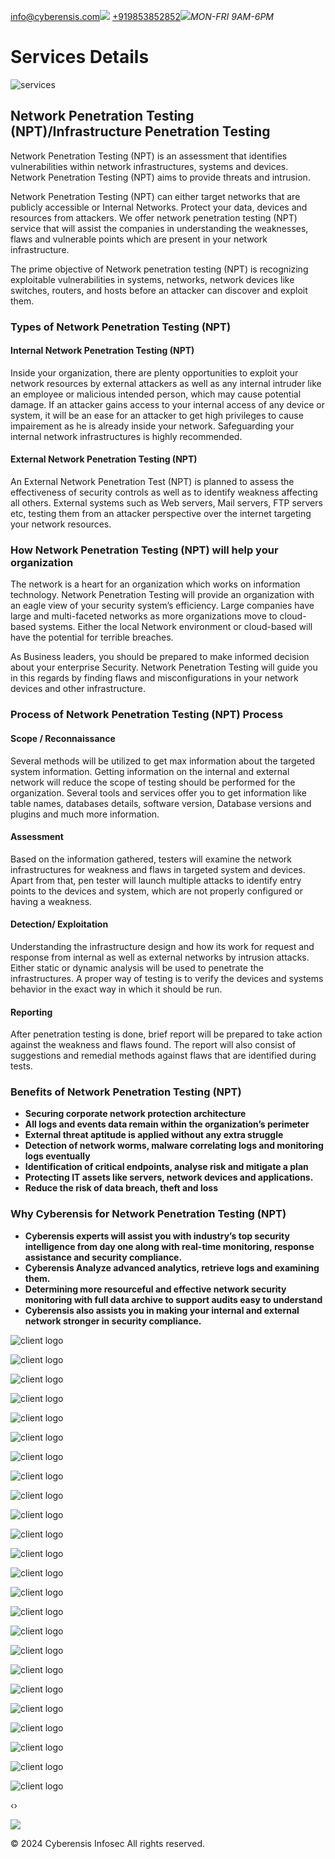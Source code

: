 [info@cyberensis.com](mailto:info@cyberensis.com)![](https://www.cyberensis.com/assets/img/icon/head.png) [+919853852852](tel:+919853852852)![](https://www.cyberensis.com/assets/img/icon/clock.png)_MON-FRI 9AM-6PM_

# Services Details

![services](https://www.cyberensis.com/assets/img/services/nipt.jpg)

## Network Penetration Testing (NPT)/Infrastructure Penetration Testing

Network Penetration Testing (NPT) is an assessment that identifies vulnerabilities within network infrastructures, systems and devices. Network Penetration Testing (NPT) aims to provide threats and intrusion.

Network Penetration Testing (NPT) can either target networks that are publicly accessible or Internal Networks. Protect your data, devices and resources from attackers. We offer network penetration testing (NPT) service that will assist the companies in understanding the weaknesses, flaws and vulnerable points which are present in your network infrastructure.

The prime objective of Network penetration testing (NPT) is recognizing exploitable vulnerabilities in systems, networks, network devices like switches, routers, and hosts before an attacker can discover and exploit them.

### Types of Network Penetration Testing (NPT)

#### Internal Network Penetration Testing (NPT)

Inside your organization, there are plenty opportunities to exploit your network resources by external attackers as well as any internal intruder like an employee or malicious intended person, which may cause potential damage. If an attacker gains access to your internal access of any device or system, it will be an ease for an attacker to get high privileges to cause impairement as he is already inside your network. Safeguarding your internal network infrastructures is highly recommended.

#### External Network Penetration Testing (NPT)

An External Network Penetration Test (NPT) is planned to assess the effectiveness of security controls as well as to identify weakness affecting all others. External systems such as Web servers, Mail servers, FTP servers etc, testing them from an attacker perspective over the internet targeting your network resources.

### How Network Penetration Testing (NPT) will help your organization

The network is a heart for an organization which works on information technology. Network Penetration Testing will provide an organization with an eagle view of your security system’s efficiency. Large companies have large and multi-faceted networks as more organizations move to cloud-based systems. Either the local Network environment or cloud-based will have the potential for terrible breaches.

As Business leaders, you should be prepared to make informed decision about your enterprise Security. Network Penetration Testing will guide you in this regards by finding flaws and misconfigurations in your network devices and other infrastructure.

### Process of Network Penetration Testing (NPT) Process

#### Scope / Reconnaissance

Several methods will be utilized to get max information about the targeted system information. Getting information on the internal and external network will reduce the scope of testing should be performed for the organization. Several tools and services offer you to get information like table names, databases details, software version, Database versions and plugins and much more information.

#### Assessment

Based on the information gathered, testers will examine the network infrastructures for weakness and flaws in targeted system and devices. Apart from that, pen tester will launch multiple attacks to identify entry points to the devices and system, which are not properly configured or having a weakness.

#### Detection/ Exploitation

Understanding the infrastructure design and how its work for request and response from internal as well as external networks by intrusion attacks. Either static or dynamic analysis will be used to penetrate the infrastructures. A proper way of testing is to verify the devices and systems behavior in the exact way in which it should be run.

#### Reporting

After penetration testing is done, brief report will be prepared to take action against the weakness and flaws found. The report will also consist of suggestions and remedial methods against flaws that are identified during tests.

### Benefits of Network Penetration Testing (NPT)

- **Securing corporate network protection architecture**
- **All logs and events data remain within the organization’s perimeter**
- **External threat aptitude is applied without any extra struggle**
- **Detection of network worms, malware correlating logs and monitoring logs eventually**
- **Identification of critical endpoints, analyse risk and mitigate a plan**
- **Protecting IT assets like servers, network devices and applications.**
- **Reduce the risk of data breach, theft and loss**

### Why Cyberensis for Network Penetration Testing (NPT)

- **Cyberensis experts will assist you with industry’s top security intelligence from day one along with real-time monitoring, response assistance and security compliance.**
- **Cyberensis Analyze advanced analytics, retrieve logs and examining them.**
- **Determining more resourceful and effective network security monitoring with full data archive to support audits easy to understand**
- **Cyberensis also assists you in making your internal and external network stronger in security compliance.**

![client logo](https://www.cyberensis.com/assets/img/client-logos/MC.jpg)

![client logo](https://www.cyberensis.com/assets/img/client-logos/mslogo.jpg)

![client logo](https://www.cyberensis.com/assets/img/client-logos/pinterest.jpg)

![client logo](https://www.cyberensis.com/assets/img/client-logos/Skyscanner-Logo.png)

![client logo](https://www.cyberensis.com/assets/img/client-logos/sophos.jpg)

![client logo](https://www.cyberensis.com/assets/img/client-logos/wu.png)

![client logo](https://www.cyberensis.com/assets/img/client-logos/google.png)

![client logo](https://www.cyberensis.com/assets/img/client-logos/apple.jpg)

![client logo](https://www.cyberensis.com/assets/img/client-logos/comcast.jpg)

![client logo](https://www.cyberensis.com/assets/img/client-logos/dod.jpg)

![client logo](https://www.cyberensis.com/assets/img/client-logos/facebook.jpg)

![client logo](https://www.cyberensis.com/assets/img/client-logos/Harvard.jpg)

![client logo](https://www.cyberensis.com/assets/img/client-logos/MC.jpg)

![client logo](https://www.cyberensis.com/assets/img/client-logos/mslogo.jpg)

![client logo](https://www.cyberensis.com/assets/img/client-logos/pinterest.jpg)

![client logo](https://www.cyberensis.com/assets/img/client-logos/Skyscanner-Logo.png)

![client logo](https://www.cyberensis.com/assets/img/client-logos/sophos.jpg)

![client logo](https://www.cyberensis.com/assets/img/client-logos/wu.png)

![client logo](https://www.cyberensis.com/assets/img/client-logos/google.png)

![client logo](https://www.cyberensis.com/assets/img/client-logos/apple.jpg)

![client logo](https://www.cyberensis.com/assets/img/client-logos/comcast.jpg)

![client logo](https://www.cyberensis.com/assets/img/client-logos/dod.jpg)

![client logo](https://www.cyberensis.com/assets/img/client-logos/facebook.jpg)

![client logo](https://www.cyberensis.com/assets/img/client-logos/Harvard.jpg)

‹›

[![](https://www.cyberensis.com/assets/img/icon/call-1.png)](tel:+919853852852)

© 2024 Cyberensis Infosec
All rights reserved.